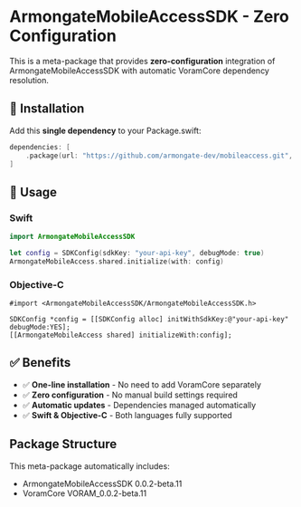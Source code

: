 # ArmongateMobileAccessSDK - Zero Configuration

This is a meta-package that provides **zero-configuration** integration of ArmongateMobileAccessSDK with automatic VoramCore dependency resolution.

## 🚀 Installation

Add this **single dependency** to your Package.swift:

```swift
dependencies: [
    .package(url: "https://github.com/armongate-dev/mobileaccess.git", exact: "0.0.2-beta.11")
]
```

## 📱 Usage

### Swift
```swift
import ArmongateMobileAccessSDK

let config = SDKConfig(sdkKey: "your-api-key", debugMode: true)
ArmongateMobileAccess.shared.initialize(with: config)
```

### Objective-C
```objc
#import <ArmongateMobileAccessSDK/ArmongateMobileAccessSDK.h>

SDKConfig *config = [[SDKConfig alloc] initWithSdkKey:@"your-api-key" debugMode:YES];
[[ArmongateMobileAccess shared] initializeWith:config];
```

## ✅ Benefits
- ✅ **One-line installation** - No need to add VoramCore separately
- ✅ **Zero configuration** - No manual build settings required
- ✅ **Automatic updates** - Dependencies managed automatically
- ✅ **Swift & Objective-C** - Both languages fully supported

## Package Structure
This meta-package automatically includes:
- ArmongateMobileAccessSDK 0.0.2-beta.11
- VoramCore VORAM_0.0.2-beta.11
